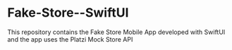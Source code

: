 # Fake-Store--SwiftUI
This repository contains the Fake Store Mobile App developed with SwiftUI and the app uses the Platzi Mock Store API
